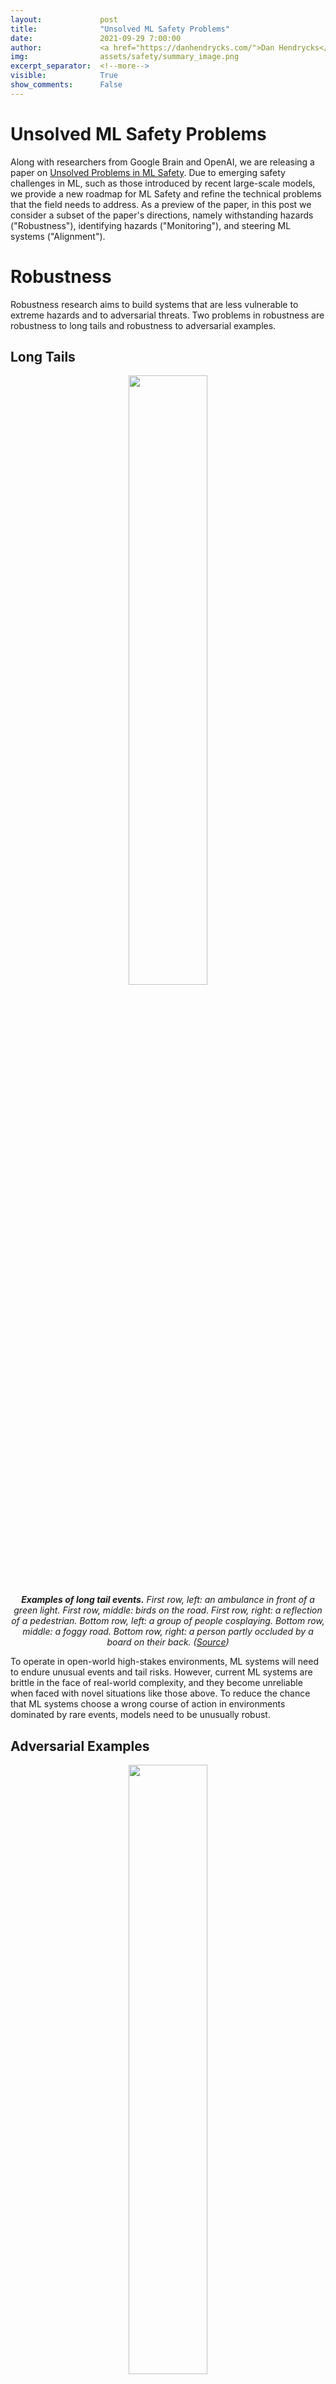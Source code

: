 ```yaml
---
layout:             post
title:              "Unsolved ML Safety Problems"
date:               2021-09-29 7:00:00
author:             <a href="https://danhendrycks.com/">Dan Hendrycks</a>
img:                assets/safety/summary_image.png
excerpt_separator:  <!--more-->
visible:            True
show_comments:      False
---
```


<meta name="twitter:title" content="Unsolved ML Safety Problems">
<meta name="twitter:card" content="summary_image">
<meta name="twitter:image" content="https://bair.berkeley.edu/static/blog/safety/safety/summary_image.png">

# Unsolved ML Safety Problems


Along with researchers from Google Brain and OpenAI, we are releasing a paper on [Unsolved Problems in ML Safety](https://arxiv.org/abs/2109.13916).
Due to emerging safety challenges in ML, such as those introduced by recent large-scale models, we provide a new roadmap for ML Safety and refine the technical problems that the field needs to address.
As a preview of the paper, in this post we consider a subset of the paper's directions, namely withstanding hazards ("Robustness"), identifying hazards ("Monitoring"), and steering ML systems ("Alignment").

# Robustness
Robustness research aims to build systems that are less vulnerable to extreme hazards and to adversarial threats. Two problems in robustness are robustness to long tails and robustness to adversarial examples.

## Long Tails

<p style="text-align:center;">
<img src="https://bair.berkeley.edu/static/blog/safety/safety/long_tail.png" width="50%">
<br />
  <i> <b>Examples of long tail events.</b> First row, left: an ambulance in front of a green light. First row, middle: birds on the road. First row, right: a reflection of a pedestrian. Bottom row, left: a group of people cosplaying. Bottom row, middle: a foggy road. Bottom row, right: a person partly occluded by a board on their back. (<a href="https://www.youtube.com/watch?v=Q0nGo2-y0xY">Source</a>)
 </i></p>

<!--more-->


To operate in open-world high-stakes environments, ML systems will need to endure unusual events and tail risks. However, current ML systems are brittle in the face of real-world complexity, and they become unreliable when faced with novel situations like those above. To
reduce the chance that ML systems choose a wrong course of action in environments dominated by rare events, models need to be unusually robust.

## Adversarial Examples

<p style="text-align:center;">
<img src="https://bair.berkeley.edu/static/blog/safety/adversarial.png" width="50%">
<br />
<i> <b>Adversarial perturbations.</b> An example of an input image altered by an adversarial perturbation. After the adversarial perturbation, the neural network makes a high confidence mistake. (<a href="https://openai.com/blog/adversarial-example-research/">Source</a>) </i>
</p>


Adversaries can easily manipulate vulnerabilities in ML systems and cause them to make mistakes. As shown above, carefully crafted small perturbations are enough to break ML systems. In the paper, we focus on this problem but also suggest that researchers consider more realistic settings, like when attackers can create perceptible images or when attack specifications are not known beforehand.


# Monitoring
Monitoring research aims to create tools and features that help human operators identify hazards and inspect ML systems. Two problems in monitoring are anomaly detection and backdoor detection. This list is nonexhaustive, and we include other problems in the paper including calibration, honest outputs, and detecting emergent capabilities.

## Anomaly Detection

<p style="text-align:center;">
<img src="https://bair.berkeley.edu/static/blog/safety/anomaly.png" width="50%">
<br />
<i> <b>Anomaly detection.</b> On the left is a usual image which belongs to an ImageNet class, so the ImageNet classifier knows how to handle the image. On the right is an anomalous image which does not belong to any ImageNet class. Nonetheless, the model classifies the image with high confidence.</i>
</p>

 
Anomaly detectors can warn human operators of potential hazards, and this can help them reduce their exposure to hazards. For example, anomaly detectors can help detect malicious uses of ML systems or flag novel examples for human review. However, deep learning-based anomaly detectors are not highly reliable, as shown in the figure above.


## Backdoors

<p style="text-align:center;">
<img src="https://bair.berkeley.edu/static/blog/safety/backdoors.png" width="50%">
<br />
  <i> <b> Backdoors.</b> Depicted is a backdoored facial recognition system that gates building access. The backdoor could be triggered by a specific unique item chosen by an adversary, such as a pair of glasses. If the adversary wears that specific pair of glasses, the backdoored facial recognition will allow the adversary in the building. (<a href="https://arxiv.org/abs/2007.10760">Source</a>)</i>
</p>


ML systems risk carrying backdoors. Backdoored models behave correctly and benignly in almost all scenarios, but in particular circumstances chosen by the adversary, they have been taught to behave incorrectly. Models trained on massive datasets scraped from online are increasingly likely to be trained on poisoned data and thereby have backdoors injected. Moreover, downstream models are increasingly obtained by a single upstream foundation model, so a single backdoored system could render backdoors commonplace.


# Alignment
Alignment research aims to create safe ML system objectives and have them safely pursued. Two problems in alignment are value learning and proxy gaming, but the paper includes many additional problems.

## Value Learning

<p style="text-align:center;">
<img src="https://bair.berkeley.edu/static/blog/safety/utilitarianism.png" width="50%">
<br />
  <i><b> Estimating human values such as pleasantness.</b> Transformer models can partially separate between pleasant and unpleasant states given diverse open-world inputs. Utility values or pleasantness values are not ground truth values and are products of the model’s own learned utility function. (<a href="https://arxiv.org/abs/2008.02275">Source</a>) </i>
</p>

Encoding human goals and intent is challenging because many human values are hard to define and measure. How can we teach ML systems to model happiness, good judgment, freedom of action, meaningful experiences, safe outcomes, and more? In the figure above, we show that models are starting to have traction on the problem, but they nonetheless make many mistakes and can only process simple inputs. More research is needed to learn reliable representations for happiness and other human values. 


## Proxy Gaming

<p style="text-align:center;">
<img src="https://bair.berkeley.edu/static/blog/safety/boatrace.gif" width="50%">
<br />
  <i><b>Boatrace Proxy Gaming.</b> An RL agent gained a high score not by finishing the race but by going in the wrong direction, catching on fire, and colliding into other boats. (<a href="https://openai.com/blog/faulty-reward-functions/">Source</a>)</i>
</p>


Objective proxies can be gamed by optimizers and adversaries. In fact, Goodhart’s law asserts that “When a measure becomes a target, it ceases to be a good measure.” This means that we cannot just learn a proxy for human values---we must also make it robust to optimizers that are incentivized to game the proxy. An example of a reward maximizing agent gaming a video game proxy is in the figure above.


---

<i>In the full paper, we describe several more problems, clarify each problem’s motivation, and provide concrete research directions. Check out the paper [here](https://arxiv.org/abs/2109.13916).</i>
